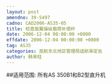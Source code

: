 ```yaml
---
layout: post
amendno: 39-5497
cadno: CAD2006-AS35-05
title: 检查旋翼操纵载荷补偿杆
date: 2006-12-04 00:00:00 +0800
effdate: 2006-12-04 00:00:00 +0800
tag: AS35
categories: 民航东北地区管理局适航审定处
author: 韩来柱
---
```


##适用范围:
所有AS 350B1和B2型直升机

